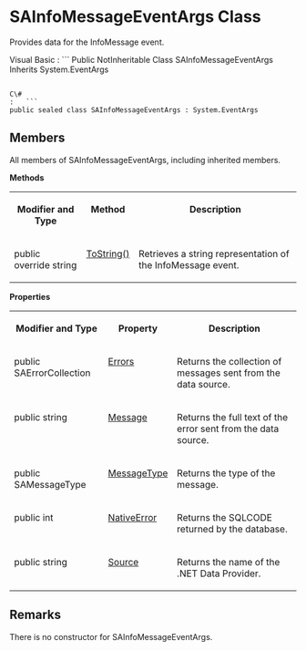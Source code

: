 <!-- loio3c19ebe86c5f1014a63bfc7a4ddbd038 -->

# SAInfoMessageEventArgs Class

Provides data for the InfoMessage event.



Visual Basic
:   ```
Public NotInheritable Class SAInfoMessageEventArgs Inherits System.EventArgs
```

C\#
:   ```
public sealed class SAInfoMessageEventArgs : System.EventArgs
```



## Members

All members of SAInfoMessageEventArgs, including inherited members.

 **Methods** 


<table>
<tr>
<th valign="top">

Modifier and Type



</th>
<th valign="top">

Method



</th>
<th valign="top">

Description



</th>
</tr>
<tr>
<td valign="top">

public override string



</td>
<td valign="top">

 [ToString\(\)](tostring-method-3c19e3c.md) 



</td>
<td valign="top">

Retrieves a string representation of the InfoMessage event.



</td>
</tr>
</table>

 **Properties** 


<table>
<tr>
<th valign="top">

Modifier and Type



</th>
<th valign="top">

Property



</th>
<th valign="top">

Description



</th>
</tr>
<tr>
<td valign="top">

public SAErrorCollection



</td>
<td valign="top">

 [Errors](errors-property-3c19b47.md) 



</td>
<td valign="top">

Returns the collection of messages sent from the data source.



</td>
</tr>
<tr>
<td valign="top">

public string



</td>
<td valign="top">

 [Message](message-property-3c19bc9.md) 



</td>
<td valign="top">

Returns the full text of the error sent from the data source.



</td>
</tr>
<tr>
<td valign="top">

public SAMessageType



</td>
<td valign="top">

 [MessageType](messagetype-property-3c19c44.md) 



</td>
<td valign="top">

Returns the type of the message.



</td>
</tr>
<tr>
<td valign="top">

public int



</td>
<td valign="top">

 [NativeError](nativeerror-property-3c19cc4.md) 



</td>
<td valign="top">

Returns the SQLCODE returned by the database.



</td>
</tr>
<tr>
<td valign="top">

public string



</td>
<td valign="top">

 [Source](source-property-3c19dc1.md) 



</td>
<td valign="top">

Returns the name of the .NET Data Provider.



</td>
</tr>
</table>



## Remarks

There is no constructor for SAInfoMessageEventArgs.

